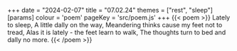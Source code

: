 +++
date = "2024-02-07"
title = "07.02.24"
themes = ["rest", "sleep"]
[params]
  colour = 'poem'
  pageKey = 'src/poem.js'
+++
{{< poem >}}
Lately to sleep,
A little dally on the way,
Meandering thinks cause my feet not to tread,
Alas it is lately - the feet learn to walk,
The thoughts turn to bed and dally no more.
{{< /poem >}}